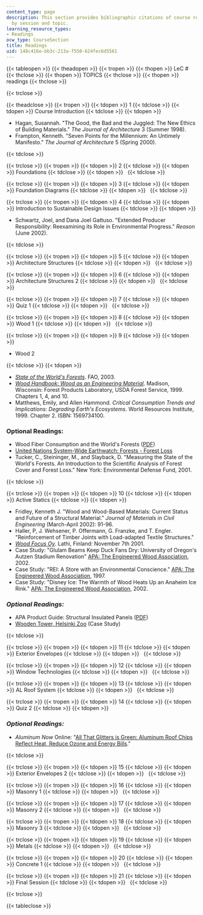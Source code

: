```yaml
---
content_type: page
description: This section provides bibliographic citations of course readings, organized
  by session and topic.
learning_resource_types:
- Readings
ocw_type: CourseSection
title: Readings
uid: 148c416e-bb3c-213a-f550-624fec6d5561
---
```


{{< tableopen >}}
{{< theadopen >}}
{{< tropen >}}
{{< thopen >}}
LeC #
{{< thclose >}}
{{< thopen >}}
TOPICS
{{< thclose >}}
{{< thopen >}}
readings
{{< thclose >}}

{{< trclose >}}

{{< theadclose >}}
{{< tropen >}}
{{< tdopen >}}
1
{{< tdclose >}}
{{< tdopen >}}
Course Introduction
{{< tdclose >}}
{{< tdopen >}}


*   Hagan, Susannah. "The Good, the Bad and the Juggled: The New Ethics of Building Materials." _The Journal of Architecture_ 3 (Summer 1998).
*   Frampton, Kenneth. "Seven Points for the Millennium: An Untimely Manifesto." _The Journal of Architecture_ 5 (Spring 2000).


{{< tdclose >}}

{{< trclose >}}
{{< tropen >}}
{{< tdopen >}}
2
{{< tdclose >}}
{{< tdopen >}}
Foundations
{{< tdclose >}}
{{< tdopen >}}
 
{{< tdclose >}}

{{< trclose >}}
{{< tropen >}}
{{< tdopen >}}
3
{{< tdclose >}}
{{< tdopen >}}
Foundation Diagrams
{{< tdclose >}}
{{< tdopen >}}
 
{{< tdclose >}}

{{< trclose >}}
{{< tropen >}}
{{< tdopen >}}
4
{{< tdclose >}}
{{< tdopen >}}
Introduction to Sustainable Design Issues
{{< tdclose >}}
{{< tdopen >}}


*   Schwartz, Joel, and Dana Joel Gattuso. "Extended Producer Responsibility: Reexamining its Role in Environmental Progress." _Reason_ (June 2002).


{{< tdclose >}}

{{< trclose >}}
{{< tropen >}}
{{< tdopen >}}
5
{{< tdclose >}}
{{< tdopen >}}
Architecture Structures
{{< tdclose >}}
{{< tdopen >}}
 
{{< tdclose >}}

{{< trclose >}}
{{< tropen >}}
{{< tdopen >}}
6
{{< tdclose >}}
{{< tdopen >}}
Architecture Structures 2
{{< tdclose >}}
{{< tdopen >}}
 
{{< tdclose >}}

{{< trclose >}}
{{< tropen >}}
{{< tdopen >}}
7
{{< tdclose >}}
{{< tdopen >}}
Quiz 1
{{< tdclose >}}
{{< tdopen >}}
 
{{< tdclose >}}

{{< trclose >}}
{{< tropen >}}
{{< tdopen >}}
8
{{< tdclose >}}
{{< tdopen >}}
Wood 1
{{< tdclose >}}
{{< tdopen >}}
 
{{< tdclose >}}

{{< trclose >}}
{{< tropen >}}
{{< tdopen >}}
9
{{< tdclose >}}
{{< tdopen >}}


*   Wood 2


{{< tdclose >}}
{{< tdopen >}}


*   [_State of the World's Forests_](http://www.fao.org/docrep/meeting/007/y9203e/y9203e06.htm#TopOfPage). FAO, 2003.
*   [_Wood Handbook: Wood as an Engineering Material_](http://www.fpl.fs.fed.us/documnts/fplgtr/fplgtr113/fplgtr113.htm). Madison, Wisconsin: Forest Products Laboratory, USDA Forest Service, 1999. Chapters 1, 4, and 10.
*   Matthews, Emily, and Allen Hammond. _Critical Consumption Trends and Implications: Degrading Earth's Ecosystems_. World Resources Institute, 1999. Chapter 2. ISBN: 1569734100.

### Optional Readings:

*   Wood Fiber Consumption and the World's Forests ([PDF](http://kswild.org/use/critcons_fiber.pdf/))
*   [United Nations System-Wide Earthwatch: Forests - Forest Loss](http://yabaha.net/dahl/earthw/em11.htm)
*   Tucker, C., Steininger, M., and Slayback, D. "Measuring the State of the World's Forests. An Introduction to the Scientific Analysis of Forest Cover and Forest Loss." New York: Environmental Defense Fund, 2001.


{{< tdclose >}}

{{< trclose >}}
{{< tropen >}}
{{< tdopen >}}
10
{{< tdclose >}}
{{< tdopen >}}
Active Statics
{{< tdclose >}}
{{< tdopen >}}


*   Fridley, Kenneth J. "Wood and Wood-Based Materials: Current Status and Future of a Structural Material." _Journal of Materials in Civil Engineering_ (March-April 2002): 91-96.
*   Haller, P, J. Wehsener, P. Offermann, G. Franzke, and T. Engler. "Reinforcement of Timber Joints with Load-adapted Textile Structures." 
*   [_Wood Focus Oy_](http://www.kauppalehti.fi/yritykset/yritys/wood+focus+oy/16383704). Lathi, Finland: November 7th 2001.
*   Case Study: "Glulam Beams Keep Duck Fans Dry: University of Oregon's Autzen Stadium Renovation" [APA: The Engineered Wood Association](https://www.apawood.org/), 2002.
*   Case Study: "REI: A Store with an Environmental Conscience." [APA: The Engineered Wood Association](https://www.apawood.org/), 1997.
*   Case Study: "Disney Ice: The Warmth of Wood Heats Up an Anaheim Ice Rink." [APA: The Engineered Wood Association](https://www.apawood.org/), 2002.

### _Optional Readings:_

*   APA Product Guide: Structural Insulated Panels ([PDF](https://www.sips.org/technical-information/apa-structural-insulated-panels-product-guide-pdf))
*   [Wooden Tower, Helsinki Zoo](http://www.lusas.com/case/civil/wooden_tower.html) (Case Study)


{{< tdclose >}}

{{< trclose >}}
{{< tropen >}}
{{< tdopen >}}
11
{{< tdclose >}}
{{< tdopen >}}
Exterior Envelopes
{{< tdclose >}}
{{< tdopen >}}
 
{{< tdclose >}}

{{< trclose >}}
{{< tropen >}}
{{< tdopen >}}
12
{{< tdclose >}}
{{< tdopen >}}
Window Technologies
{{< tdclose >}}
{{< tdopen >}}
 
{{< tdclose >}}

{{< trclose >}}
{{< tropen >}}
{{< tdopen >}}
13
{{< tdclose >}}
{{< tdopen >}}
AL Roof System
{{< tdclose >}}
{{< tdopen >}}
 
{{< tdclose >}}

{{< trclose >}}
{{< tropen >}}
{{< tdopen >}}
14
{{< tdclose >}}
{{< tdopen >}}
Quiz 2
{{< tdclose >}}
{{< tdopen >}}


### _Optional Readings:_

*   _Aluminum Now_ Online: "[All That Glitters is Green: Aluminum Roof Chips Reflect Heat, Reduce Ozone and Energy Bills](http://www.transmet.com/wp-content/uploads/2014/09/aluminum-now-article-roofing-chips.pdf)."


{{< tdclose >}}

{{< trclose >}}
{{< tropen >}}
{{< tdopen >}}
15
{{< tdclose >}}
{{< tdopen >}}
Exterior Envelopes 2
{{< tdclose >}}
{{< tdopen >}}
 
{{< tdclose >}}

{{< trclose >}}
{{< tropen >}}
{{< tdopen >}}
16
{{< tdclose >}}
{{< tdopen >}}
Masonry 1
{{< tdclose >}}
{{< tdopen >}}
 
{{< tdclose >}}

{{< trclose >}}
{{< tropen >}}
{{< tdopen >}}
17
{{< tdclose >}}
{{< tdopen >}}
Masonry 2
{{< tdclose >}}
{{< tdopen >}}
 
{{< tdclose >}}

{{< trclose >}}
{{< tropen >}}
{{< tdopen >}}
18
{{< tdclose >}}
{{< tdopen >}}
Masonry 3
{{< tdclose >}}
{{< tdopen >}}
 
{{< tdclose >}}

{{< trclose >}}
{{< tropen >}}
{{< tdopen >}}
19
{{< tdclose >}}
{{< tdopen >}}
Metals
{{< tdclose >}}
{{< tdopen >}}
 
{{< tdclose >}}

{{< trclose >}}
{{< tropen >}}
{{< tdopen >}}
20
{{< tdclose >}}
{{< tdopen >}}
Concrete 1
{{< tdclose >}}
{{< tdopen >}}
 
{{< tdclose >}}

{{< trclose >}}
{{< tropen >}}
{{< tdopen >}}
21
{{< tdclose >}}
{{< tdopen >}}
Final Session
{{< tdclose >}}
{{< tdopen >}}
 
{{< tdclose >}}

{{< trclose >}}

{{< tableclose >}}